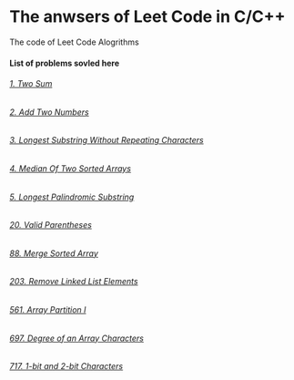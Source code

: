 # The anwsers of Leet Code in C/C++
The code of Leet Code Alogrithms

#### List of problems sovled here
###### [1. Two Sum](https://github.com/susufqx/LeetCode_C_or_CPP/blob/master/q1_two_sum.c)
###### [2. Add Two Numbers](https://github.com/susufqx/LeetCode_C_or_CPP/blob/master/q2_add_two_numbers.c)
###### [3. Longest Substring Without Repeating Characters](https://github.com/susufqx/LeetCode_C_or_CPP/blob/master/q3_longest_substring_without_repeating_characters.c)
###### [4. Median Of Two Sorted Arrays](https://github.com/susufqx/LeetCode_C_or_CPP/blob/master/q4_median_of_two_sorted_arrays.cpp)
###### [5. Longest Palindromic Substring](https://github.com/susufqx/LeetCode_C_or_CPP/blob/master/q5_longest_palindromic_substring.cpp)
###### [20. Valid Parentheses](https://github.com/susufqx/LeetCode_C_or_CPP/blob/master/q20_valid_parentheses.cpp)
###### [88. Merge Sorted Array](https://github.com/susufqx/LeetCode_C_or_CPP/blob/master/q88_merge_sorted_array.cpp)
###### [203. Remove Linked List Elements](https://github.com/susufqx/LeetCode_C_or_CPP/blob/master/q203_remove_linked_list_elements.cpp)
###### [561. Array Partition I](https://github.com/susufqx/LeetCode_C_or_CPP/blob/master/q561_array_partition_I.c)
###### [697. Degree of an Array Characters](https://github.com/susufqx/LeetCode_C_or_CPP/blob/master/q697_degree_of_and_array.c)
###### [717. 1-bit and 2-bit Characters](https://github.com/susufqx/LeetCode_C_or_CPP/blob/master/q717_1-bit_and_2-bit_characters.cpp)
